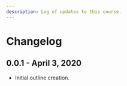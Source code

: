 ```yaml
---
description: Log of updates to this course.
---
```


# Changelog

## 0.0.1 - April 3, 2020

* Initial outline creation.



